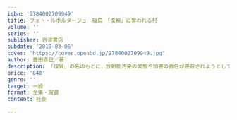 ```yaml
---
isbn: '9784002709949'
title: フォト・ルポルタージュ　福島　「復興」に奪われる村
volume: ''
series: ''
publisher: 岩波書店
pubdate: '2019-03-06'
cover: 'https://cover.openbd.jp/9784002709949.jpg'
author: 豊田直巳／著
description: 「復興」の名のもとに，放射能汚染の実態や加害の責任が隠蔽されようとしている．岐路に立たされる地域・住民の現実を伝える．
price: '840'
genre: ''
target: 一般
format: 全集・双書
content: 社会

---
```


